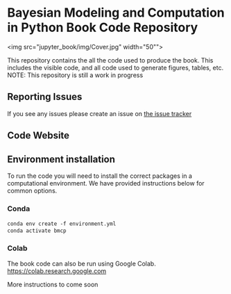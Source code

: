 # Bayesian Modeling and Computation in Python Book Code Repository

<img src="jupyter_book/img/Cover.jpg" width="50"">

This repository contains the all the code used to produce the book. 
This includes the visible code, and all code used to generate figures, tables, etc.  
NOTE: This repository is still a work in progress 

## Reporting Issues
If you see any issues please create an issue on [the issue tracker](https://github.com/BayesianModelingandComputationInPython/BookCode_Edition1/issues)

## Code Website

## Environment installation
To run the code you will need to install the correct packages in a computational environment.
We have provided instructions below for common options.

### Conda
```
conda env create -f environment.yml
conda activate bmcp
```

### Colab
The book code can also be run using Google Colab.
https://colab.research.google.com

More instructions to come soon
